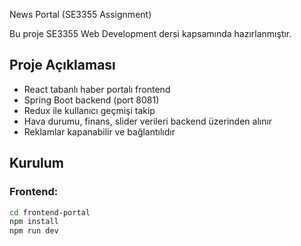 News Portal (SE3355 Assignment)

Bu proje SE3355 Web Development dersi kapsamında hazırlanmıştır.

## Proje Açıklaması
- React tabanlı haber portalı frontend
- Spring Boot backend (port 8081)
- Redux ile kullanıcı geçmişi takip
- Hava durumu, finans, slider verileri backend üzerinden alınır
- Reklamlar kapanabilir ve bağlantılıdır

## Kurulum
### Frontend:
```bash
cd frontend-portal
npm install
npm run dev
